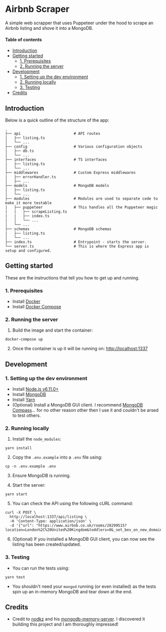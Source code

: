 # Airbnb Scraper

A simple web scrapper that uses Puppeteer under the hood to scrape an Airbnb listing and shove it into a MongoDB.

#### Table of contents

* [Introduction](#introduction)
* [Getting started](#getting-started)
    * [1. Prerequisites](#1-prerequisites)
    * [2. Running the server](#2-running-the-server)
* [Development](#development)
    * [1. Setting up the dev environment](#1-setting-up-the-dev-environment)
    * [2. Running locally](#2-running-locally)
    * [3. Testing](#3-testing)
* [Credits](#credits)

## Introduction

Below is a quick outline of the structure of the app:

```text
.
├── api                        # API routes
|   ├── listing.ts
│   └── ...
├── config                     # Various configuration objects
|   ├── db.ts   
│   └── ...
├── interfaces                 # TS interfaces
|   ├── listing.ts
│   └── ...
├── middlewares                # Custom Express middlewares
|   ├── errorHandler.ts
│   ├── ...
├── models                     # MongoDB models
|   ├── listing.ts
│   └── ...
├── modules                    # Modules are used to separate code to make it more testable
|   ├── puppeteer              # This handles all the Puppeteer magic
|   |   ├── scrapeListing.ts
|   |   ├── index.ts
|   │   └── ...
│   └── ...
├── schemas                    # MongoDB schemas
|   ├── listing.ts
│   └── ...
├── index.ts                   # Entrypoint - starts the server.
└── server.ts                  # This is where the Express app is setup and configured.
```

## Getting started

These are the instructions that tell you how to get up and running.

### 1. Prerequisites

* Install [Docker](https://docs.docker.com/install/)
* Install [Docker Compose](https://docs.docker.com/compose/install/)

### 2. Running the server

1. Build the image and start the container:

```shell script
docker-compose up
```

2. Once the container is up it will be running on: [http://localhost:1337](http://localhost:1337)

## Development

### 1. Setting up the dev environment

* Install [Node.js v6.11.0+](https://nodejs.org/en/)
* Install [MongoDB](https://www.mongodb.com/download-center/community)
* Install [Yarn](https://yarnpkg.com/lang/en/docs/install)
* (Optional) Install a MongoDB GUI client. I recommend [MongoDB Compass](https://www.mongodb.com/download-center/compass)... for no other reason other then I use it and couldn't be arsed to test others.

### 2. Running locally

1. Install the `node_modules`:
```shell script
yarn install
```

2. Copy the `.env.example` into a `.env` file using:
```shell script
cp -n .env.example .env
```

3. Ensure MongoDB is running.

4. Start the server:
```shell script
yarn start
```

5. You can check the API using the following cURL command:
```shell script
curl -X POST \
  http://localhost:1337/api/listing \
  -H 'Content-Type: application/json' \
  -d '{"url": "https://www.airbnb.co.uk/rooms/28299515?location=London%2C%20United%20Kingdom&toddlers=0&_set_bev_on_new_domain=1572300146_ZKC6996OiM8G0CT3&source_impression_id=p3_1572300147_bRb1KSr%2FXjuPRPDg&guests=1&adults=1"}'
```

6. (Optional) If you installed a MongoDB GUI client, you can now see the listing has been created/updated. 

### 3. Testing

* You can run the tests using:
```shell script
yarn test
```

* You shouldn't need your `mongod` running (or even installed) as the tests spin up an in-memory MongoDB and tear down at the end.

## Credits

* Credit to [nodkz](https://github.com/nodkz) and his [mongodb-memory-server](https://github.com/nodkz/mongodb-memory-server). I discovered it building this project and I am thoroughly impressed!

